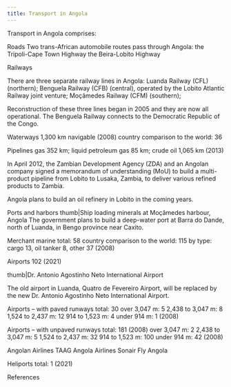 ```yaml
---
title: Transport in Angola
---
```

 

Transport in Angola comprises:

 Roads 
Two trans-African automobile routes pass through Angola:
 the Tripoli-Cape Town Highway
 the Beira-Lobito Highway

 Railways 

There are three separate railway lines in Angola:
 Luanda Railway (CFL) (northern);
 Benguela Railway (CFB) (central), operated by the Lobito Atlantic Railway joint venture;
 Moçâmedes Railway (CFM) (southern);

Reconstruction of these three lines began in 2005 and they are now all operational. The Benguela Railway connects to the Democratic Republic of the Congo.

 Waterways 
 1,300 km navigable (2008)
country comparison to the world: 36

 Pipelines 
 gas 352 km; liquid petroleum gas 85 km; crude oil 1,065 km (2013)

In April 2012, the Zambian Development Agency (ZDA) and an Angolan company signed a memorandum of understanding (MoU) to build a multi-product pipeline from Lobito to Lusaka, Zambia, to deliver various refined products to Zambia.

Angola plans to build an oil refinery in Lobito in the coming years.

 Ports and harbors 
thumb|Ship loading minerals at Moçâmedes harbour, Angola
The government plans to build a deep-water port at Barra do Dande, north of Luanda, in Bengo province near Caxito.

 Merchant marine 
 total: 58
country comparison to the world: 115
 by type: cargo 13, oil tanker 8, other 37 (2008)

 Airports 
 102 (2021)

thumb|Dr. Antonio Agostinho Neto International Airport

The old airport in Luanda, Quatro de Fevereiro Airport, will be replaced by the new Dr. Antonio Agostinho Neto International Airport.

 Airports – with paved runways 
 total: 30
 over 3,047 m: 5
 2,438 to 3,047 m: 8
 1,524 to 2,437 m: 12
 914 to 1,523 m: 4
 under 914 m: 1 (2008)

 Airports – with unpaved runways 
 total:  181 (2008)
 over 3,047 m: 2
 2,438 to 3,047 m: 5
 1,524 to 2,437 m: 32
 914 to 1,523 m: 100
 under 914 m: 42 (2008)

 Angolan Airlines 
 TAAG Angola Airlines
 Sonair
 Fly Angola

 Heliports 
 total: 1 (2021)

 References 

 